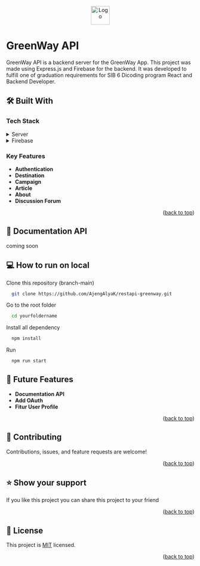 <a name="readme-top"></a>
<p align="center">
  <img src="https://firebasestorage.googleapis.com/v0/b/mostgreen.appspot.com/o/Tak_berjudul63-hd__2_-removebg-preview.png?alt=media&token=eca5f180-7753-4567-94a5-6ed13f674861" alt="Logo" width="50" style="vertical-align: middle;">
</p> 

# GreenWay API

GreenWay API is a backend server for the GreenWay App. This project was made using Express.js and Firebase for the backend. It was developed to fulfill one of graduation requirements for SIB 6 Dicoding program React and Backend Developer.


## 🛠 Built With

### Tech Stack <a name="tech-stack"></a>
<details>
  <summary>Server</summary>
  - Node
</details>

<details>
  <summary>Firebase</summary>
  - Postgres
</details>

### Key Features <a name="key-features"></a>
- **Authentication**
- **Destination**
- **Campaign**
- **Article**
- **About**
- **Discussion Forum**

<p align="right">(<a href="#readme-top">back to top</a>)</p>

## 📄 Documentation API

coming soon

## 💻 How to run on local

Clone this repository (branch-main)

```bash
  git clone https://github.com/AjengAlyaK/restapi-greenway.git
```
Go to the root folder

```bash
  cd yourfoldername
```

Install all dependency

```bash
  npm install
```

Run   
```bash
  npm run start
```

## 🔭 Future Features <a name="future-features"></a>

- **Documentation API**
- **Add OAuth**
- **Fitur User Profile**

<p align="right">(<a href="#readme-top">back to top</a>)</p>

## 🤝 Contributing <a name="contributing"></a>

Contributions, issues, and feature requests are welcome!

<p align="right">(<a href="#readme-top">back to top</a>)</p>

## ⭐️ Show your support <a name="support"></a>

If you like this project you can share this project to your friend

<p align="right">(<a href="#readme-top">back to top</a>)</p>

## 📝 License <a name="license"></a>

This project is [MIT](./LICENSE) licensed.

<p align="right">(<a href="#readme-top">back to top</a>)</p>
